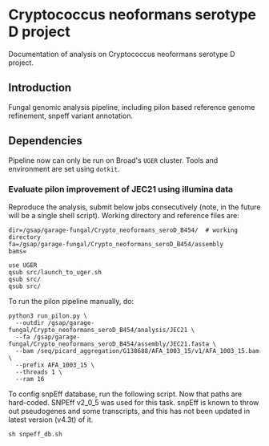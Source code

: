 # Cryptococcus neoformans serotype D project
Documentation of analysis on Cryptococcus neoformans serotype D project.

## Introduction
Fungal genomic analysis pipeline, including pilon based reference genome refinement, snpeff variant annotation.

## Dependencies
Pipeline now can only be run on Broad's `UGER` cluster. Tools and environment are set using `dotkit`.  

### Evaluate pilon improvement of JEC21 using illumina data
Reproduce the analysis, submit below jobs consecutively (note, in the future will be a single shell script).
Working directory and reference files are:
```
dir=/gsap/garage-fungal/Crypto_neoformans_seroD_B454/  # working directory
fa=/gsap/garage-fungal/Crypto_neoformans_seroD_B454/assembly
bams=
```

```
use UGER
qsub src/launch_to_uger.sh
qsub src/
qsub src/
```

To run the pilon pipeline manually, do:
```
python3 run_pilon.py \
  --outdir /gsap/garage-fungal/Crypto_neoformans_seroD_B454/analysis/JEC21 \
  --fa /gsap/garage-fungal/Crypto_neoformans_seroD_B454/assembly/JEC21.fasta \
  --bam /seq/picard_aggregation/G138688/AFA_1003_15/v1/AFA_1003_15.bam \
  --prefix AFA_1003_15 \
  --threads 1 \
  --ram 16
```

To config snpEff database, run the following script. Now that paths are hard-coded. SNPEff v2_0_5 was used for this task. snpEff is known to throw out pseudogenes and some transcripts, and this has not been updated in latest version (v4.3t) of it.
```
sh snpeff_db.sh
```
